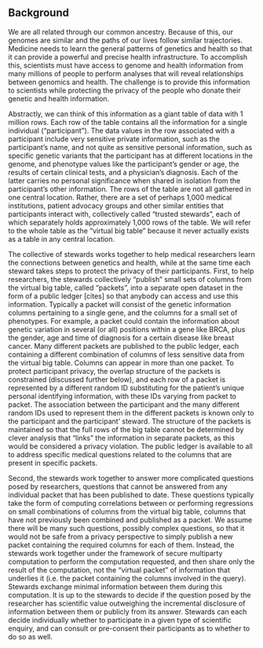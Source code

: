 Background
----------

We are all related through our common ancestry. Because of this, our genomes are similar and the paths of our lives follow similar trajectories. Medicine needs to learn the general patterns of genetics and health so that it can provide a powerful and precise health infrastructure. To accomplish this, scientists must have access to genome and health information from many millions of people to perform analyses that will reveal relationships between genomics and health.  The challenge is to provide this information to scientists while protecting the privacy of the people who donate their genetic and health information.

Abstractly, we can think of this information as a giant table of data with 1 million rows. Each row of the table contains all the information for a single individual (“participant”). The data values in the row associated with a participant include very sensitive private information, such as the participant’s name, and not quite as sensitive personal information, such as specific genetic variants that the participant has at different locations in the genome, and phenotype values like the participant’s gender or age, the results of certain clinical tests, and a physician’s diagnosis. Each of the latter carries no personal significance when shared in isolation from the participant’s other information. The rows of the table are not all gathered in one central location. Rather, there are a set of perhaps 1,000 medical institutions, patient advocacy groups and other similar entities that participants interact with, collectively called “trusted stewards”, each of which separately holds approximately 1,000 rows of the table. We will refer to the whole table as the “virtual big table” because it never actually exists as a table in any central location. 

The collective of stewards works together to help medical researchers learn the connections between genetics and health, while at the same time each steward takes steps to protect the privacy of their participants.  First, to help researchers, the stewards collectively “publish”  small sets of columns from the virtual big table, called “packets”, into a separate open dataset in the form of a public ledger [cites] so that anybody can access and use this information. Typically a packet will consist of the genetic information columns pertaining to a single gene, and the columns for a small set of phenotypes. For example, a packet could contain the information about genetic variation in several (or all) positions within a gene like BRCA, plus the gender, age and time of diagnosis for a certain disease like breast cancer.  Many different packets are published to the public ledger, each containing a different combination of columns of less sensitive data from the virtual big table. Columns can appear in more than one packet. To protect participant privacy, the overlap structure of the packets is constrained (discussed further below), and each row of a packet is represented by a different random ID substituting for the patient’s unique personal identifying information, with these IDs varying from packet to packet. The association between the participant and the many different random IDs used to represent them in the different packets is known only to the participant and the participant’ steward. The structure of the packets is maintained so that the full rows of the big table cannot be determined by clever analysis that “links” the information in separate packets, as this would be considered a privacy violation. The public ledger is available to all to address specific medical questions related to the columns that are present in specific packets. 

Second, the stewards work together to answer more complicated questions posed by researchers, questions that cannot be answered from any individual packet that has been published to date.  These questions typically take the form of computing correlations between or performing regressions on small combinations of columns from the virtual big table, columns that have not previously been combined and published as a packet. We assume there will be many such questions, possibly complex questions, so that it would not be safe from a privacy perspective to simply publish a new packet containing the required columns for each of them. Instead, the stewards work together under the framework of secure multiparty computation to perform the computation requested, and then share only the result of the computation, not the “virtual packet” of information that underlies it (i.e. the packet containing the columns involved in the query).  Stewards exchange minimal information between them during this computation. It is up to the stewards to decide if the question posed by the researcher has scientific value outweighing the incremental disclosure of information between them or publicly from its answer. Stewards can each decide individually whether to participate in a given type of scientific enquiry, and can consult or pre-consent their participants as to whether to do so as well.

